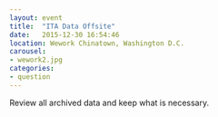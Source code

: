 ```yaml
---
layout: event
title:  "ITA Data Offsite"
date:   2015-12-30 16:54:46
location: Wework Chinatown, Washington D.C.
carousel:
- wework2.jpg
categories:
- question
---
```


Review all archived data and keep what is necessary.
